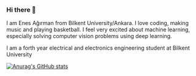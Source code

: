 ### Hi there 👋

I am Enes Ağırman from Bilkent University/Ankara. I love coding, making music and playing basketball. I feel very excited about machine learning, especially solving computer vision problems using deep learning.

I am a forth year electrical and electronics engineering student at Bilkent University


[![Anurag's GitHub stats](https://github-readme-stats.vercel.app/api?username=EnesAgirman)](https://github.com/anuraghazra/github-readme-stats)









<!--
**EnesAgirman/EnesAgirman** is a ✨ _special_ ✨ repository because its `README.md` (this file) appears on your GitHub profile.

Here are some ideas to get you started:

- 🔭 I’m currently working on ...
- 🌱 I’m currently learning ...
- 👯 I’m looking to collaborate on ...
- 🤔 I’m looking for help with ...
- 💬 Ask me about ...
- 📫 How to reach me: ...
- 😄 Pronouns: ...
- ⚡ Fun fact: ...
-->
